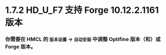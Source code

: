 # 1.7.2 HD_U_F7 支持 Forge 10.12.2.1161 版本

### 你需要在 HMCL 的 `版本设置` -> `自动安装` 中调整 Optifine 版本（和）或 Forge 版本。
